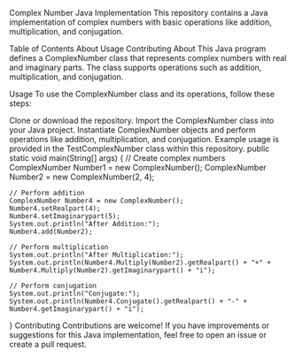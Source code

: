 Complex Number Java Implementation
This repository contains a Java implementation of complex numbers with basic operations like addition, multiplication, and conjugation.

Table of Contents
About
Usage
Contributing
About
This Java program defines a ComplexNumber class that represents complex numbers with real and imaginary parts. The class supports operations such as addition, multiplication, and conjugation.

Usage
To use the ComplexNumber class and its operations, follow these steps:

Clone or download the repository.
Import the ComplexNumber class into your Java project.
Instantiate ComplexNumber objects and perform operations like addition, multiplication, and conjugation.
Example usage is provided in the TestComplexNumber class within this repository.
public static void main(String[] args) {
    // Create complex numbers
    ComplexNumber Number1 = new ComplexNumber();
    ComplexNumber Number2 = new ComplexNumber(2, 4);
    
    // Perform addition
    ComplexNumber Number4 = new ComplexNumber();
    Number4.setRealpart(4);
    Number4.setImaginarypart(5);
    System.out.println("After Addition:");
    Number4.add(Number2);
    
    // Perform multiplication
    System.out.println("After Multiplication:");
    System.out.println(Number4.Multiply(Number2).getRealpart() + "+" + Number4.Multiply(Number2).getImaginarypart() + "i");
    
    // Perform conjugation
    System.out.println("Conjugate:");
    System.out.println(Number4.Conjugate().getRealpart() + "-" + Number4.getImaginarypart() + "i");
}
Contributing
Contributions are welcome! If you have improvements or suggestions for this Java implementation, feel free to open an issue or create a pull request.
